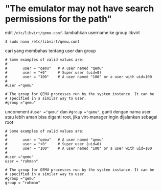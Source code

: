 # "The emulator may not have search permissions for the path" 

edit `/etc/libvirt/qemu.conf`. tambahkan username ke group libvirt 

```
$ sudo nano /etc/libvirt/qemu.conf
```

cari yang membahas tentang user dan group

```
# Some examples of valid values are:
#
#       user = "qemu"   # A user named "qemu"
#       user = "+0"     # Super user (uid=0)
#       user = "100"    # A user named "100" or a user with uid=100
#
#user ="qemu"

# The group for QEMU processes run by the system instance. It can be
# specified in a similar way to user.
#group ="qemu"
```

uncomment `#user ="qemu"` dan `#group ="qemu"`, ganti dengan nama user atau lebih aman bisa diganti root, jika virt-manager ingin dijalankan sebagai root

```
# Some examples of valid values are:
#
#       user = "qemu"   # A user named "qemu"
#       user = "+0"     # Super user (uid=0)
#       user = "100"    # A user named "100" or a user with uid=100
#
#user ="qemu"
user = "rohman"

# The group for QEMU processes run by the system instance. It can be
# specified in a similar way to user.
#group ="qemu"
group = "rohman"
```
